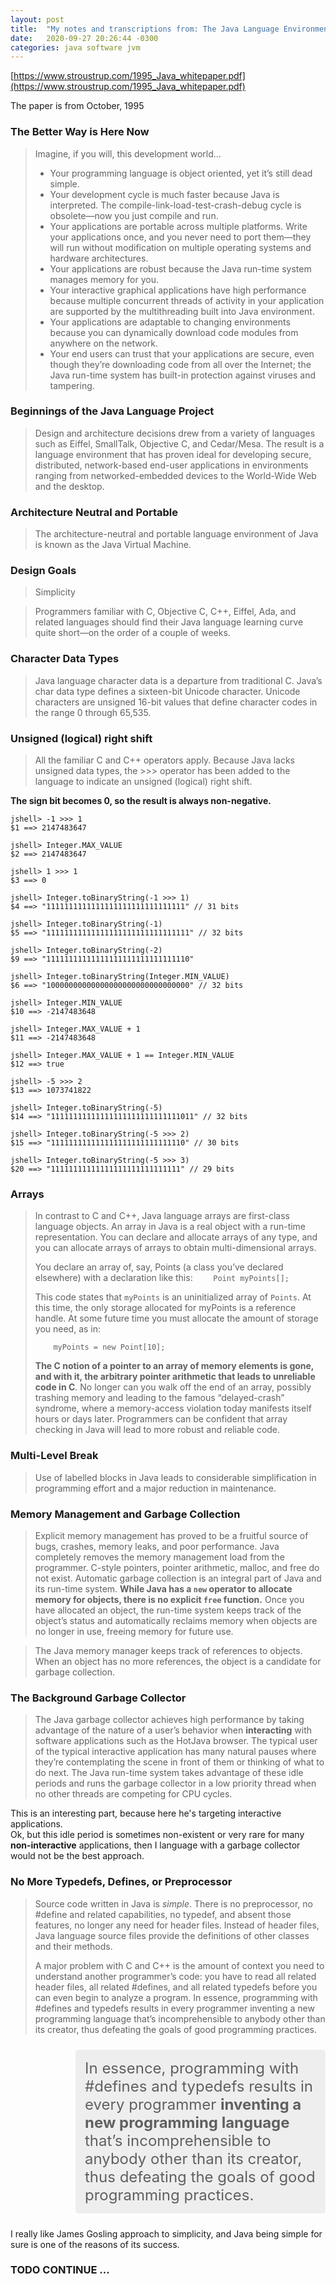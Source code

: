 ```yaml
---
layout: post
title:  "My notes and transcriptions from: The Java Language Environment - A White Paper"
date:   2020-09-27 20:26:44 -0300
categories: java software jvm
---
```


[https://www.stroustrup.com/1995_Java_whitepaper.pdf](https://www.stroustrup.com/1995_Java_whitepaper.pdf)

The paper is from October, 1995


### The Better Way is Here Now

>Imagine, if you will, this development world…
>
>  - Your programming language is object oriented, yet it’s still dead simple.
>  - Your development cycle is much faster because Java is interpreted. The
compile-link-load-test-crash-debug cycle is obsolete—now you just compile
and run.
>  - Your applications are portable across multiple platforms. Write your
applications once, and you never need to port them—they will run without
modification on multiple operating systems and hardware architectures.
>  - Your applications are robust because the Java run-time system manages
memory for you.
>  - Your interactive graphical applications have high performance because
multiple concurrent threads of activity in your application are supported by
the multithreading built into Java environment.
>  - Your applications are adaptable to changing environments because you can
dynamically download code modules from anywhere on the network.
>  - Your end users can trust that your applications are secure, even though
they’re downloading code from all over the Internet; the Java run-time
system has built-in protection against viruses and tampering.

### Beginnings of the Java Language Project

> Design and architecture decisions drew from a variety of
languages such as Eiffel, SmallTalk, Objective C, and Cedar/Mesa. The result is
a language environment that has proven ideal for developing secure,
distributed, network-based end-user applications in environments ranging
from networked-embedded devices to the World-Wide Web and the desktop.


### Architecture Neutral and Portable

>The architecture-neutral and portable language environment of Java is known
as the Java Virtual Machine.


### Design Goals

>Simplicity

>Programmers familiar with C, Objective C, C++, Eiffel, Ada, and related languages should find their Java language learning curve quite short—on the order of a couple of weeks.

### Character Data Types

>Java language character data is a departure from traditional C. Java’s char data
type defines a sixteen-bit Unicode character. Unicode characters are unsigned
16-bit values that define character codes in the range 0 through 65,535.

### Unsigned (logical) right shift

>All the familiar C and C++ operators apply. Because Java lacks unsigned data
types, the >>> operator has been added to the language to indicate an
unsigned (logical) right shift.

**The sign bit becomes 0, so the result is always non-negative.**

```shell
jshell> -1 >>> 1
$1 ==> 2147483647

jshell> Integer.MAX_VALUE
$2 ==> 2147483647

jshell> 1 >>> 1
$3 ==> 0

jshell> Integer.toBinaryString(-1 >>> 1)
$4 ==> "1111111111111111111111111111111" // 31 bits

jshell> Integer.toBinaryString(-1)
$5 ==> "11111111111111111111111111111111" // 32 bits

jshell> Integer.toBinaryString(-2)
$9 ==> "11111111111111111111111111111110"

jshell> Integer.toBinaryString(Integer.MIN_VALUE)
$6 ==> "10000000000000000000000000000000" // 32 bits

jshell> Integer.MIN_VALUE
$10 ==> -2147483648

jshell> Integer.MAX_VALUE + 1
$11 ==> -2147483648

jshell> Integer.MAX_VALUE + 1 == Integer.MIN_VALUE
$12 ==> true

jshell> -5 >>> 2
$13 ==> 1073741822

jshell> Integer.toBinaryString(-5)
$14 ==> "11111111111111111111111111111011" // 32 bits

jshell> Integer.toBinaryString(-5 >>> 2)
$15 ==> "111111111111111111111111111110" // 30 bits

jshell> Integer.toBinaryString(-5 >>> 3)
$20 ==> "11111111111111111111111111111" // 29 bits
```

### Arrays

>In contrast to C and C++, Java language arrays are first-class language objects.
An array in Java is a real object with a run-time representation. You can declare
and allocate arrays of any type, and you can allocate arrays of arrays to obtain
multi-dimensional arrays.
>
>You declare an array of, say, Points (a class you’ve declared elsewhere) with a
declaration like this:
>```	Point myPoints[];```
>
>This code states that `myPoints` is an uninitialized array of `Points`. At this
time, the only storage allocated for myPoints is a reference handle. At some
future time you must allocate the amount of storage you need, as in:
>
>```	myPoints = new Point[10];```
>
>**The C notion of a pointer to an array of memory elements is gone, and with it,
the arbitrary pointer arithmetic that leads to unreliable code in C**. No longer
can you walk off the end of an array, possibly trashing memory and leading to
the famous “delayed-crash” syndrome, where a memory-access violation today
manifests itself hours or days later. Programmers can be confident that array
checking in Java will lead to more robust and reliable code.

### Multi-Level Break

> Use of labelled blocks in Java leads to considerable
simplification in programming effort and a major reduction in maintenance.

### Memory Management and Garbage Collection

> Explicit memory management has proved to
be a fruitful source of bugs, crashes, memory leaks, and poor performance.
Java completely removes the memory management load from the programmer.
C-style pointers, pointer arithmetic, malloc, and free do not exist. Automatic
garbage collection is an integral part of Java and its run-time system. **While Java
has a `new` operator to allocate memory for objects, there is no explicit `free`
function.** Once you have allocated an object, the run-time system keeps track of
the object’s status and automatically reclaims memory when objects are no
longer in use, freeing memory for future use.

> The Java memory manager keeps track of references to objects. When an object has
no more references, the object is a candidate for garbage collection.

### The Background Garbage Collector

>The Java garbage collector achieves high performance by taking advantage of
the nature of a user’s behavior when **interacting** with software applications
such as the HotJava browser. The typical user of the typical interactive
application has many natural pauses where they’re contemplating the scene in
front of them or thinking of what to do next. The Java run-time system takes
advantage of these idle periods and runs the garbage collector in a low priority
thread when no other threads are competing for CPU cycles.

This is an interesting part, because here he's targeting interactive applications.<br>
Ok, but this idle period is sometimes non-existent or very rare for many **non-interactive** applications, then I language with a garbage collector would not be the best approach.

### No More Typedefs, Defines, or Preprocessor

>Source code written in Java is *simple*. There is no preprocessor, no #define and
related capabilities, no typedef, and absent those features, no longer any need
for header files. Instead of header files, Java language source files provide the
definitions of other classes and their methods.
>
>A major problem with C and C++ is the amount of context you need to
understand another programmer’s code: you have to read all related header
files, all related #defines, and all related typedefs before you can even begin
to analyze a program. In essence, programming with #defines and typedefs
results in every programmer inventing a new programming language that’s
incomprehensible to anybody other than its creator, thus defeating the goals of
good programming practices.

<blockquote style="margin-left: 60px; border-left: none; font-size: x-large;">
	<p style="padding: 15px; border-radius: 5px; margin-left: 20px; background: #eee;">
	In essence, programming with #defines and typedefs results in every programmer <span style="font-weight: bold;">inventing a new programming language</span> that’s incomprehensible to anybody other than its creator, thus defeating the goals of good programming practices.
	</p>
</blockquote>

I really like James Gosling approach to simplicity, and Java being simple for sure is one of the reasons of its success.


### TODO CONTINUE ...